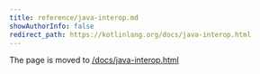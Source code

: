 ```yaml
---
title: reference/java-interop.md
showAuthorInfo: false
redirect_path: https://kotlinlang.org/docs/java-interop.html
---
```


The page is moved to [/docs/java-interop.html](/docs/java-interop.html)
